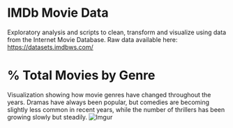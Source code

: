# IMDb Movie Data
Exploratory analysis and scripts to clean, transform and visualize using data from the Internet Movie Database. Raw data available here: https://datasets.imdbws.com/

# % Total Movies by Genre
Visualization showing how movie genres have changed throughout the years. Dramas have always been popular, but comedies are becoming slightly less common in recent years, while the number of thrillers has been growing slowly but steadily. 
![Imgur](https://i.imgur.com/UzJgu6Hl.png)
